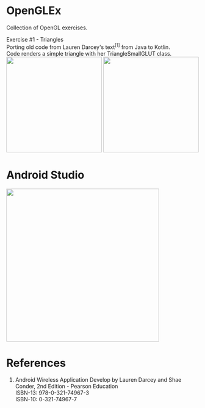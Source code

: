 # OpenGLEx
Collection of OpenGL exercises.

Exercise #1 - Triangles \
Porting old code from Lauren Darcey's text<sup>[1]</sup> from Java to Kotlin. \
Code renders a simple triangle with her TriangleSmallGLUT class. \
<img width="250" src="https://user-images.githubusercontent.com/1282659/183309371-5df12301-39d4-4b17-a396-75f476537d72.jpg"> <img width="250" src="https://user-images.githubusercontent.com/1282659/183309374-d6428fae-b1c3-4542-a661-57d0e4316234.jpg">

# Android Studio
<img width="400" src="https://user-images.githubusercontent.com/1282659/183309458-64d0e21c-bc3a-4315-9f4c-efcdeb218d80.png">

# References

1. Android Wireless Application Develop by Lauren Darcey and Shae Conder, 2nd Edition - Pearson Education \
ISBN-13: 978-0-321-74967-3 \
ISBN-10: 0-321-74967-7
